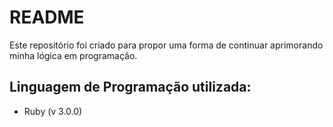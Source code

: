 # README

Este repositório foi criado para propor uma forma de continuar aprimorando minha lógica em programação.

## <a name="tech_info"></a>Linguagem de Programação utilizada:
* Ruby (v 3.0.0)
####
